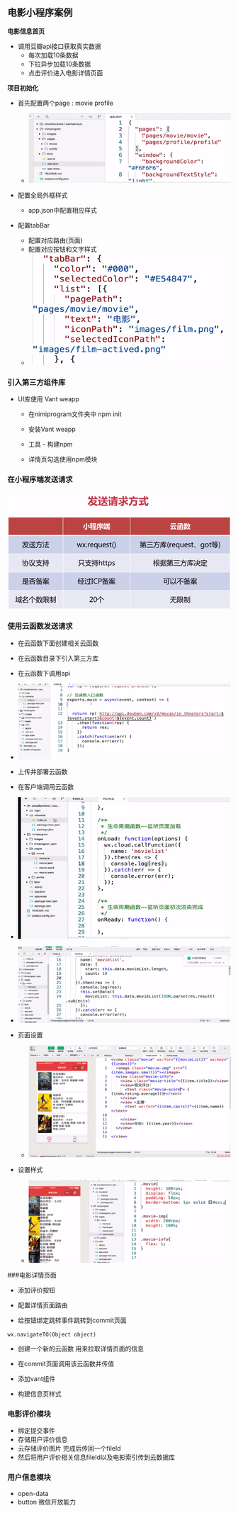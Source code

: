 ## 电影小程序案例

**电影信息首页**

- 调用豆瓣api接口获取真实数据
  - 每次加载10条数据
  - 下拉异步加载10条数据
  - 点击评价进入电影详情页面

**项目初始化**

- 首先配置两个page : movie profile
  - ![](img/movie/02.png)
- 配置全局外框样式
  - app.json中配置相应样式

- 配置tabBar
  - 配置对应路由(页面)
  - 配置对应按钮和文字样式
  - ![](img/movie/03.png)

### 引入第三方组件库 

- UI库使用 Vant weapp

  - 在nimiprogram文件夹中 npm init

  - 安装Vant weapp

  - 工具 - 构建npm

  - 详情页勾选使用npm模块

### 在小程序端发送请求

![](img/movie/发送请求.png)

### 使用云函数发送请求

- 在云函数下面创建相关云函数

- 在云函数目录下引入第三方库

- 在云函数下调用api

- ![](img\movie\调用api.png)

- 上传并部署云函数

- 在客户端调用云函数

- ![](img\movie\调用云函数01.png)

- ![](img/movie/调用设置.png)

- 页面设置
  - ![](img/movie/movie-wxml.png)

- 设置样式
  -  ![](img/movie/基础样式01.png)

###电影详情页面

- 添加评价按钮

- 配置详情页面路由
- 给按钮绑定跳转事件跳转到commit页面

```
wx.navigateTO(Object object)
```

- 创建一个新的云函数 用来拉取详情页面的信息
- 在commit页面调用该云函数并传值

- 添加vant组件
- 构建信息页样式

### 电影评价模块

- 绑定提交事件
- 存储用户评价信息
- 云存储评价图片 完成后传回一个fileId
- 然后将用户评价相关信息fileId以及电影索引传到云数据库

### 用户信息模块

- open-data
- button 微信开放能力